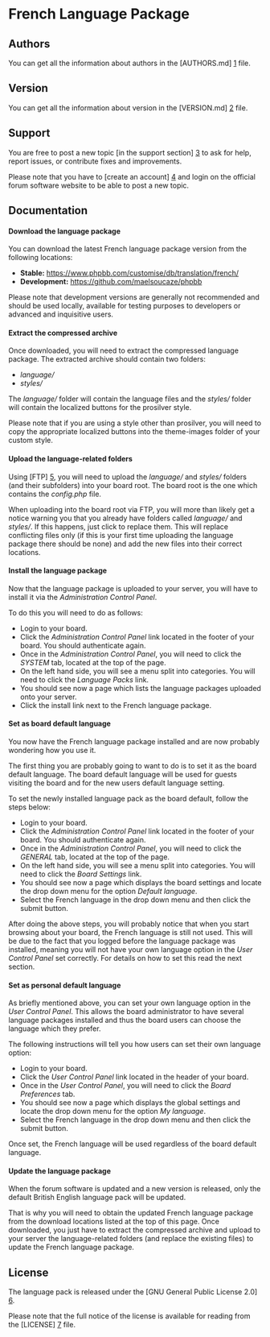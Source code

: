 French Language Package
=======================

Authors
-------

You can get all the information about authors in the [AUTHORS.md] [1] file.

Version
-------

You can get all the information about version in the [VERSION.md] [2] file.

Support
-------

You are free to post a new topic [in the support section] [3] to ask for help, report issues, or contribute fixes and improvements.

Please note that you have to [create an account] [4] and login on the official forum software website to be able to post a new topic.

Documentation
-------------

#### Download the language package

You can download the latest French language package version from the following locations:

  - **Stable:** https://www.phpbb.com/customise/db/translation/french/
  - **Development:** https://github.com/maelsoucaze/phpbb

Please note that development versions are generally not recommended and should be used locally, available for testing purposes to developers or advanced and inquisitive users.

#### Extract the compressed archive

Once downloaded, you will need to extract the compressed language package. The extracted archive should contain two folders:

  - *language/*
  - *styles/*

The *language/* folder will contain the language files and the *styles/* folder will contain the localized buttons for the prosilver style.

Please note that if you are using a style other than prosilver, you will need to copy the appropriate localized buttons into the theme-images folder of your custom style.

#### Upload the language-related folders

Using [FTP] [5], you will need to upload the *language/* and *styles/* folders (and their subfolders) into your board root. The board root is the one which contains the *config.php* file.

When uploading into the board root via FTP, you will more than likely get a notice warning you that you already have folders called *language/* and *styles/*. If this happens, just click to replace them. This will replace conflicting files only (if this is your first time uploading the language package there should be none) and add the new files into their correct locations.

#### Install the language package

Now that the language package is uploaded to your server, you will have to install it via the *Administration Control Panel*.

To do this you will need to do as follows:

  - Login to your board.
  - Click the *Administration Control Panel* link located in the footer of your board. You should authenticate again.
  - Once in the *Administration Control Panel*, you will need to click the *SYSTEM* tab, located at the top of the page.
  - On the left hand side, you will see a menu split into categories. You will need to click the *Language Packs* link.
  - You should see now a page which lists the language packages uploaded onto your server.
  - Click the install link next to the French language package.

#### Set as board default language

You now have the French language package installed and are now probably wondering how you use it.

The first thing you are probably going to want to do is to set it as the board default language. The board default language will be used for guests visiting the board and for the new users default language setting.

To set the newly installed language pack as the board default, follow the steps below:

  - Login to your board.
  - Click the *Administration Control Panel* link located in the footer of your board. You should authenticate again.
  - Once in the *Administration Control Panel*, you will need to click the *GENERAL* tab, located at the top of the page.
  - On the left hand side, you will see a menu split into categories. You will need to click the *Board Settings* link.
  - You should see now a page which displays the board settings and locate the drop down menu for the option *Default language*.
  - Select the French language in the drop down menu and then click the submit button.

After doing the above steps, you will probably notice that when you start browsing about your board, the French language is still not used. This will be due to the fact that you logged before the language package was installed, meaning you will not have your own language option in the *User Control Panel* set correctly. For details on how to set this read the next section.

#### Set as personal default language

As briefly mentioned above, you can set your own language option in the *User Control Panel*. This allows the board administrator to have several language packages installed and thus the board users can choose the language which they prefer.

The following instructions will tell you how users can set their own language option:

  - Login to your board.
  - Click the *User Control Panel* link located in the header of your board.
  - Once in the *User Control Panel*, you will need to click the *Board Preferences* tab.
  - You should see now a page which displays the global settings and locate the drop down menu for the option *My language*.
  - Select the French language in the drop down menu and then click the submit button.

Once set, the French language will be used regardless of the board default language.

#### Update the language package

When the forum software is updated and a new version is released, only the default British English language pack will be updated.

That is why you will need to obtain the updated French language package from the download locations listed at the top of this page. Once downloaded, you just have to extract the compressed archive and upload to your server the language-related folders (and replace the existing files) to update the French language package.

License
-------

The language pack is released under the [GNU General Public License 2.0] [6].

Please note that the full notice of the license is available for reading from the [LICENSE] [7] file.

[1]:https://github.com/maelsoucaze/phpbb/blob/master/language/fr/AUTHORS.md
[2]:https://github.com/maelsoucaze/phpbb/blob/master/language/fr/VERSION.md
[3]:https://www.phpbb.com/customise/db/translation/french/support/
[4]:https://www.phpbb.com/community/ucp.php?mode=register
[5]:http://en.wikipedia.org/wiki/File_Transfer_Protocol
[6]:http://opensource.org/licenses/gpl-2.0.php
[7]:https://github.com/maelsoucaze/phpbb/blob/master/language/fr/LICENSE